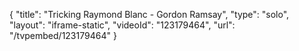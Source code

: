 {
    "title": "Tricking Raymond Blanc - Gordon Ramsay",
    "type": "solo",
    "layout": "iframe-static",
    "videoId": "123179464",
    "url": "\/tvpembed\/123179464"
}